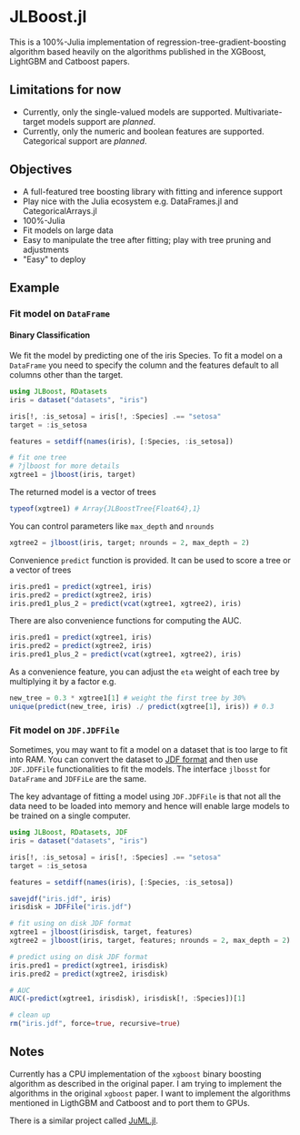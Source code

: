# JLBoost.jl

This is a 100%-Julia implementation of regression-tree-gradient-boosting algorithm based heavily on the algorithms published in the XGBoost, LightGBM and Catboost papers.

## Limitations for now
* Currently, only the single-valued models are supported. Multivariate-target models support are *planned*.
* Currently, only the numeric and boolean features are supported. Categorical support are *planned*.

## Objectives
* A full-featured tree boosting library with fitting and inference support
* Play nice with the Julia ecosystem e.g. DataFrames.jl and CategoricalArrays.jl
* 100%-Julia
* Fit models on large data
* Easy to manipulate the tree after fitting; play with tree pruning and adjustments
* "Easy" to deploy

## Example

### Fit model on `DataFrame`

#### Binary Classification
We fit the model by predicting one of the iris Species. To fit a model on a `DataFrame` you need to specify the column and the features default to all columns other than the target.

```julia
using JLBoost, RDatasets
iris = dataset("datasets", "iris")

iris[!, :is_setosa] = iris[!, :Species] .== "setosa"
target = :is_setosa

features = setdiff(names(iris), [:Species, :is_setosa])

# fit one tree
# ?jlboost for more details
xgtree1 = jlboost(iris, target)
```

The returned model is a vector of trees

```julia
typeof(xgtree1) # Array{JLBoostTree{Float64},1}
```

You can control parameters like  `max_depth` and `nrounds`
```julia
xgtree2 = jlboost(iris, target; nrounds = 2, max_depth = 2)
```

Convenience `predict` function is provided. It can be used to score a tree or a vector of trees
```julia
iris.pred1 = predict(xgtree1, iris)
iris.pred2 = predict(xgtree2, iris)
iris.pred1_plus_2 = predict(vcat(xgtree1, xgtree2), iris)
```

There are also convenience functions for computing the AUC.
```julia
iris.pred1 = predict(xgtree1, iris)
iris.pred2 = predict(xgtree2, iris)
iris.pred1_plus_2 = predict(vcat(xgtree1, xgtree2), iris)
```

As a convenience feature, you can adjust the `eta` weight of each tree by multiplying it by a factor e.g.

```Julia
new_tree = 0.3 * xgtree1[1] # weight the first tree by 30%
unique(predict(new_tree, iris) ./ predict(xgtree[1], iris)) # 0.3
```

### Fit model on `JDF.JDFFile`
Sometimes, you may want to fit a model on a dataset that is too large to fit into RAM. You can convert the dataset to [JDF format](https://github.com/xiaodaigh/JDF.jl) and then use `JDF.JDFFile` functionalities to fit the models. The interface `jlbosst` for `DataFrame` and `JDFFiLe` are the same.

The key advantage of fitting a model using `JDF.JDFFile` is that not all the data need to be loaded into memory and hence will enable large models to be trained on a single computer.

```julia
using JLBoost, RDatasets, JDF
iris = dataset("datasets", "iris")

iris[!, :is_setosa] = iris[!, :Species] .== "setosa"
target = :is_setosa

features = setdiff(names(iris), [:Species, :is_setosa])

savejdf("iris.jdf", iris)
irisdisk = JDFFile("iris.jdf")

# fit using on disk JDF format
xgtree1 = jlboost(irisdisk, target, features)
xgtree2 = jlboost(iris, target, features; nrounds = 2, max_depth = 2)

# predict using on disk JDF format
iris.pred1 = predict(xgtree1, irisdisk)
iris.pred2 = predict(xgtree2, irisdisk)

# AUC
AUC(-predict(xgtree1, irisdisk), irisdisk[!, :Species])[1]

# clean up
rm("iris.jdf", force=true, recursive=true)
```


## Notes

Currently has a CPU implementation of the `xgboost` binary boosting algorithm as described in the original paper. I am trying to implement the algorithms in the original `xgboost` paper. I want to implement the algorithms mentioned in LigthGBM and Catboost and to port them to GPUs.

There is a similar project called [JuML.jl](https://github.com/Statfactory/JuML.jl).
